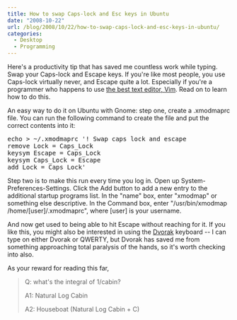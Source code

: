 ```yaml
---
title: How to swap Caps-lock and Esc keys in Ubuntu
date: "2008-10-22"
url: /blog/2008/10/22/how-to-swap-caps-lock-and-esc-keys-in-ubuntu/
categories:
  - Desktop
  - Programming
---
```

Here's a productivity tip that has saved me countless work while typing. Swap your Caps-lock and Escape keys. If you're like most people, you use Caps-lock virtually never, and Escape quite a lot. Especially if you're a programmer who happens to use [the best text editor, Vim][1]. Read on to learn how to do this.

<!--more-->

An easy way to do it on Ubuntu with Gnome: step one, create a .xmodmaprc file. You can run the following command to create the file and put the correct contents into it:

<pre>echo &gt; ~/.xmodmaprc '! Swap caps lock and escape
remove Lock = Caps_Lock
keysym Escape = Caps_Lock
keysym Caps_Lock = Escape
add Lock = Caps_Lock'</pre>

Step two is to make this run every time you log in. Open up System-Preferences-Settings. Click the Add button to add a new entry to the additional startup programs list. In the "name" box, enter "xmodmap" or something else descriptive. In the Command box, enter "/usr/bin/xmodmap /home/[user]/.xmodmaprc", where [user] is your username.

And now get used to being able to hit Escape without reaching for it. If you like this, you might also be interested in using the [Dvorak][2] keyboard -- I can type on either Dvorak or QWERTY, but Dvorak has saved me from something approaching total paralysis of the hands, so it's worth checking into also.

As your reward for reading this far,

> Q: what's the integral of 1/cabin?
> 
> A1: Natural Log Cabin
> 
> A2: Houseboat (Natural Log Cabin + C)

 [1]: http://www.vim.org/
 [2]: http://en.wikipedia.org/wiki/Dvorak_Simplified_Keyboard

